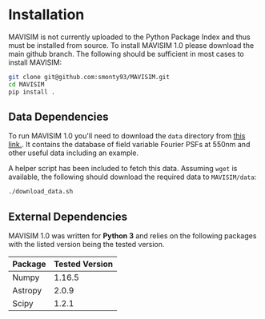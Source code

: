 # Installation

MAVISIM is not currently uploaded to the Python Package Index and thus must be installed from source. To install MAVISIM 1.0 please download the main github branch. The following should be sufficient in most cases to install MAVISIM:
```bash
git clone git@github.com:smonty93/MAVISIM.git
cd MAVISIM
pip install .
```

## Data Dependencies

To run MAVISIM 1.0 you'll need to download the `data` directory from <a href="http://www.mso.anu.edu.au/~montys/MAVISIM1/" target="_blank">this link.</a>. It contains the database of field variable Fourier PSFs at 550nm and other useful data including an example.

A helper script has been included to fetch this data. Assuming `wget` is available, the following should download the required data to `MAVISIM/data`:
```bash
./download_data.sh
```

## External Dependencies

MAVISIM 1.0 was written for **Python 3** and relies on the following packages with the listed version being the tested version.

| Package     | Tested Version |
| -----------  | ----------- |
| Numpy      |   1.16.5    |
| Astropy      | 2.0.9    |
| Scipy | 1.2.1  |

